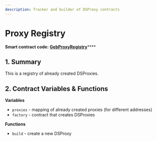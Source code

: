 ```yaml
---
description: Tracker and builder of DSProxy contracts
---
```


# Proxy Registry

**Smart contract code:** [**GebProxyRegistry**](https://github.com/reflexer-labs/geb-proxy-registry/blob/master/src/GebProxyRegistry.sol)\*\*\*\*

## 1. Summary <a id="1-introduction-summary"></a>

This is a registry of already created DSProxies.

## 2. Contract Variables & Functions <a id="2-contract-details"></a>

**Variables**

* `proxies` - mapping of already created proxies \(for different addresses\)
* `factory` - contract that creates DSProxies

**Functions**

* `build` - create a new DSProxy

